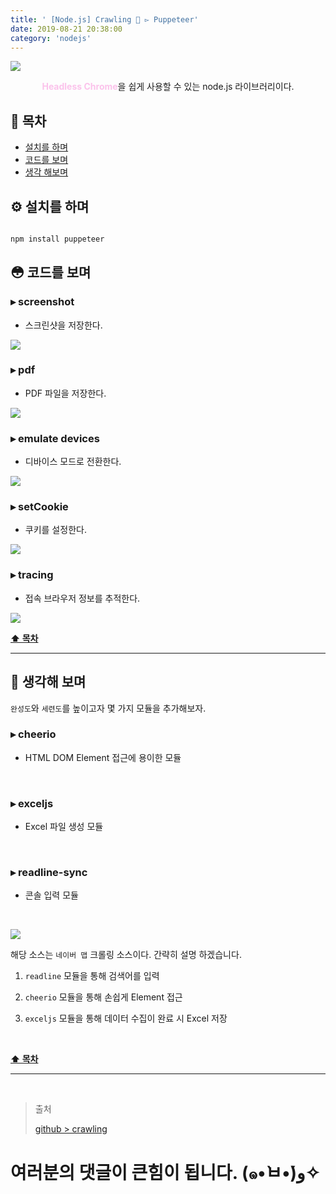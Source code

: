 ```yaml
---
title: ' [Node.js] Crawling 👣 ▻ Puppeteer'
date: 2019-08-21 20:38:00
category: 'nodejs'
---
```


![](../../../assets/nodejs/puppeteer/nodejs.puppeteer.0.png)
  
<center><strong style="color:#fbc2eb">Headless Chrome</strong>을 쉽게 사용할 수 있는 node.js 라이브러리이다.</center>

## **💎 목차**
  * [설치를 하며](#︎-설치를-하며)
  * [코드를 보며](#-코드를-보며)
  * [생각 해보며](#-생각해-보며)

## **⚙️ 설치를 하며**
```js

npm install puppeteer

```

## **😳 코드를 보며**

### ▸ screenshot
*   스크린샷을 저장한다.

![](../../../assets/nodejs/puppeteer/nodejs.puppeteer.1.png)
<br />

### ▸ pdf
*   PDF 파일을 저장한다.

![](../../../assets/nodejs/puppeteer/nodejs.puppeteer.2.png)
<br />

### ▸ emulate devices
*   디바이스 모드로 전환한다.

![](../../../assets/nodejs/puppeteer/nodejs.puppeteer.3.png)
<br />

### ▸ setCookie
*   쿠키를 설정한다.

![](../../../assets/nodejs/puppeteer/nodejs.puppeteer.4.png)
<br />

### ▸ tracing
*   접속 브라우저 정보를 추적한다.

![](../../../assets/nodejs/puppeteer/nodejs.puppeteer.5.png)
<br />

**[⬆ 목차](#-목차)**

---

## **🤔 생각해 보며**

`완성도`와 `세련도`를 높이고자 몇 가지 모듈을 추가해보자.

### **▸ cheerio**
-   HTML DOM Element 접근에 용이한 모듈
<br />

### **▸ exceljs**
-   Excel 파일 생성 모듈
<br />

### **▸ readline-sync**
-   콘솔 입력 모듈
<br />

![](../../../assets/nodejs/puppeteer/nodejs.puppeteer.6.png)
<br />

해당 소스는 `네이버 맵` 크롤링 소스이다. 간략히 설명 하겠습니다.

1. `readline` 모듈을 통해 검색어를 입력

2. `cheerio` 모듈을 통해 손쉽게 Element 접근

3. `exceljs` 모듈을 통해 데이터 수집이 완료 시 Excel 저장

<br />

**[⬆ 목차](#-목차)**

---

<br />

> 출처
>
> <a href="https://github.com/bynodejs/crawling" target="_blank">github > crawling</a>

# 여러분의 댓글이 큰힘이 됩니다. (๑•̀ㅂ•́)و✧
